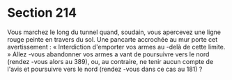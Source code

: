 # Section 214

Vous marchez le long du tunnel quand, soudain, vous apercevez une ligne rouge peinte
en travers du sol. Une pancarte accrochée au mur porte cet avertissement  : « Interdiction
d'emporter vos armes au -delà de cette limite.  » Allez -vous abandonner vos armes a vant
de poursuivre vers le nord (rendez -vous alors au 389), ou, au contraire, ne tenir aucun
compte de l'avis et poursuivre vers le nord (rendez -vous dans ce cas au 181) ?